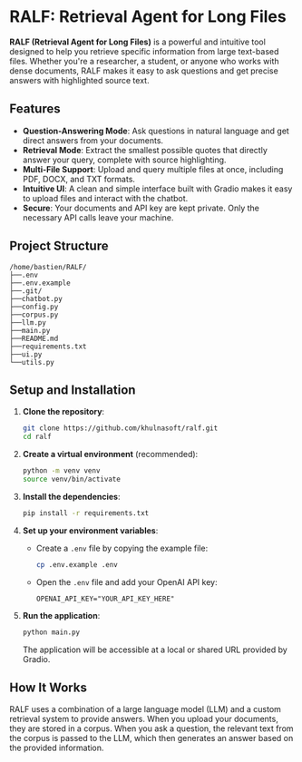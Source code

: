 # RALF: Retrieval Agent for Long Files

**RALF (Retrieval Agent for Long Files)** is a powerful and intuitive tool designed to help you retrieve specific information from large text-based files. Whether you're a researcher, a student, or anyone who works with dense documents, RALF makes it easy to ask questions and get precise answers with highlighted source text.

## Features

- **Question-Answering Mode**: Ask questions in natural language and get direct answers from your documents.
- **Retrieval Mode**: Extract the smallest possible quotes that directly answer your query, complete with source highlighting.
- **Multi-File Support**: Upload and query multiple files at once, including PDF, DOCX, and TXT formats.
- **Intuitive UI**: A clean and simple interface built with Gradio makes it easy to upload files and interact with the chatbot.
- **Secure**: Your documents and API key are kept private. Only the necessary API calls leave your machine.

## Project Structure

```
/home/bastien/RALF/
├──.env
├──.env.example
├──.git/
├──chatbot.py
├──config.py
├──corpus.py
├──llm.py
├──main.py
├──README.md
├──requirements.txt
├──ui.py
└──utils.py
```

## Setup and Installation

1. **Clone the repository**:

   ```bash
   git clone https://github.com/khulnasoft/ralf.git
   cd ralf
   ```

2. **Create a virtual environment** (recommended):

   ```bash
   python -m venv venv
   source venv/bin/activate
   ```

3. **Install the dependencies**:

   ```bash
   pip install -r requirements.txt
   ```

4. **Set up your environment variables**:

   - Create a `.env` file by copying the example file:

     ```bash
     cp .env.example .env
     ```

   - Open the `.env` file and add your OpenAI API key:

     ```
     OPENAI_API_KEY="YOUR_API_KEY_HERE"
     ```

5. **Run the application**:

   ```bash
   python main.py
   ```

   The application will be accessible at a local or shared URL provided by Gradio.

## How It Works

RALF uses a combination of a large language model (LLM) and a custom retrieval system to provide answers. When you upload your documents, they are stored in a corpus. When you ask a question, the relevant text from the corpus is passed to the LLM, which then generates an answer based on the provided information.